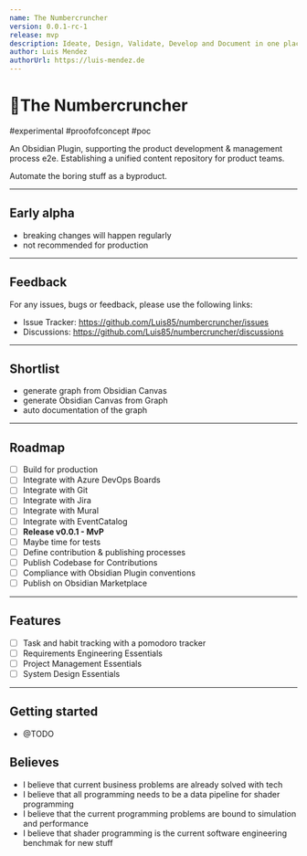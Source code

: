 ```yaml
---
name: The Numbercruncher
version: 0.0.1-rc-1
release: mvp
description: Ideate, Design, Validate, Develop and Document in one place.
author: Luis Mendez
authorUrl: https://luis-mendez.de
---
```


# 🎃The Numbercruncher

#experimental #proofofconcept #poc

An Obsidian Plugin, supporting the product development & management process e2e. 
Establishing a unified content repository for product teams.

Automate the boring stuff as a byproduct.

---

## Early alpha

- breaking changes will happen regularly
- not recommended for production

---

## Feedback

For any issues, bugs or feedback, please use the following links:

- Issue Tracker: https://github.com/Luis85/numbercruncher/issues
- Discussions: https://github.com/Luis85/numbercruncher/discussions

---

## Shortlist

- generate graph from Obsidian Canvas
- generate Obsidian Canvas from Graph
- auto documentation of the graph

---

## Roadmap

- [ ] Build for production
- [ ] Integrate with Azure DevOps Boards
- [ ] Integrate with Git
- [ ] Integrate with Jira
- [ ] Integrate with Mural
- [ ] Integrate with EventCatalog
- [ ] **Release v0.0.1 - MvP**
- [ ] Maybe time for tests
- [ ] Define contribution & publishing processes
- [ ] Publish Codebase for Contributions
- [ ] Compliance with Obsidian Plugin conventions
- [ ] Publish on Obsidian Marketplace

---

## Features

- [ ] Task and habit tracking with a pomodoro tracker
- [ ] Requirements Engineering Essentials
- [ ] Project Management Essentials
- [ ] System Design Essentials

--- 

## Getting started

- @TODO


## Believes

- I believe that current business problems are already solved with tech
- I believe that all programming needs to be a data pipeline for shader programming
- I believe that the current programming problems are bound to simulation and performance
- I believe that shader programming is the current software engineering benchmak for new stuff
      